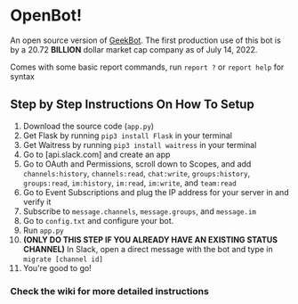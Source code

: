 # OpenBot!
An open source version of [GeekBot](https://geekbot.com/). 
The first production use of this bot is by a 20.72 **BILLION** dollar market cap company as of July 14, 2022. 

Comes with some basic report commands, run `report ?` or `report help` for syntax

## Step by Step Instructions On How To Setup
1. Download the source code (`app.py`)
2. Get Flask by running `pip3 install Flask` in your terminal
3. Get Waitress by running `pip3 install waitress` in your terminal
4. Go to [api.slack.com] and create an app
5. Go to OAuth and Permissions, scroll down to Scopes, and add `channels:history`, `channels:read`, `chat:write`, `groups:history`, `groups:read`, `im:history`, `im:read`, `im:write`, and `team:read`
6. Go to Event Subscriptions and plug the IP address for your server in and verify it
7. Subscribe to `message.channels`, `message.groups`, and `message.im`
8. Go to `config.txt` and configure your bot.
9. Run `app.py`
10. **(ONLY DO THIS STEP IF YOU ALREADY HAVE AN EXISTING STATUS CHANNEL)** In Slack, open a direct message with the bot and type in `migrate [channel id]`
11. You're good to go!

### Check the wiki for more detailed instructions
